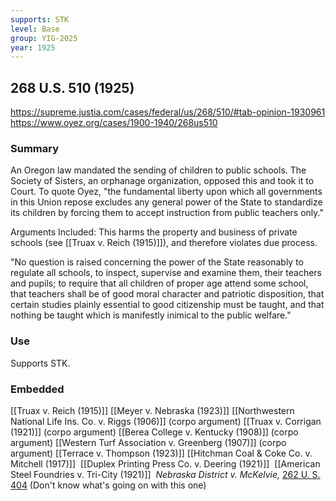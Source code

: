 ```yaml
---
supports: STK
level: Base
group: YIG-2025
year: 1925
---
```

## 268 U.S. 510 (1925)

https://supreme.justia.com/cases/federal/us/268/510/#tab-opinion-1930961
https://www.oyez.org/cases/1900-1940/268us510

### Summary

An Oregon law mandated the sending of children to public schools. The Society of Sisters, an orphanage organization, opposed this and took it to Court. To quote Oyez, "the fundamental liberty upon which all governments in this Union repose excludes any general power of the State to standardize its children by forcing them to accept instruction from public teachers only."

Arguments Included:
This harms the property and business of private schools (see [[Truax v. Reich (1915)]]), and therefore violates due process.

"No question is raised concerning the power of the State reasonably to regulate all schools, to inspect, supervise and examine them, their teachers and pupils; to require that all children of proper age attend some school, that teachers shall be of good moral character and patriotic disposition, that certain studies plainly essential to good citizenship must be taught, and that nothing be taught which is manifestly inimical to the public welfare."

### Use

Supports STK. 

### Embedded

[[Truax v. Reich (1915)]]
[[Meyer v. Nebraska (1923)]]
[[Northwestern National Life Ins. Co. v. Riggs (1906)]] (corpo argument)
[[Truax v. Corrigan (1921)]] (corpo argument)
[[Berea College v. Kentucky (1908)]] (corpo argument)
[[Western Turf Association v. Greenberg (1907)]] (corpo argument)
[[Terrace v. Thompson (1923)]]
[[Hitchman Coal & Coke Co. v. Mitchell (1917)]]
 [[Duplex Printing Press Co. v. Deering (1921)]]
 [[American Steel Foundries v. Tri-City (1921)]]
 _Nebraska District v. McKelvie,_ [262 U. S. 404](https://supreme.justia.com/cases/federal/us/262/404/) (Don't know what's going on with this one)
 